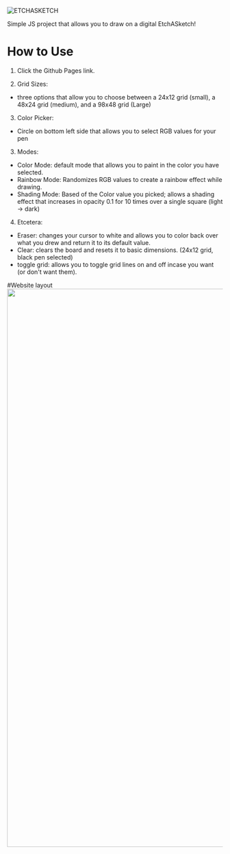 ![ETCHASKETCH](https://github.com/Mammbo/etch-a-sketch/assets/113815614/36d9d93b-0f0c-48a5-bb04-dad7ad901a34)

Simple JS project that allows you to draw on a digital EtchASketch!


# How to Use 

1. Click the Github Pages link. 

2. Grid Sizes:
  - three options that allow you to choose between a 24x12 grid (small), a 48x24 grid (medium), and a 98x48 grid (Large)
3. Color Picker:
  - Circle on bottom left side that allows you to select RGB values for your pen
3. Modes:
  - Color Mode: default mode that allows you to paint in the color you have selected.
  - Rainbow Mode: Randomizes RGB values to create a rainbow effect while drawing.
  - Shading Mode: Based of the Color value you picked; allows a shading effect that increases in opacity 0.1 for 10 times over a single square (light -> dark)
4. Etcetera:
  - Eraser: changes your cursor to white and allows you to color back over what you drew and return it to its default value.
  - Clear: clears the board and resets it to basic dimensions. (24x12 grid, black pen selected)
  - toggle grid: allows you to toggle grid lines on and off incase you want (or don't want them).



#Website layout
<img width="1301" src="https://github.com/Mammbo/etch-a-sketch/assets/113815614/4ab054ef-27aa-46d2-8421-3a87a945f239">
